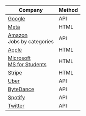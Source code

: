 |Company|Method|
|-------|------|
|[Google](https://careers.google.com/jobs/results/)|API|
|[Meta](https://www.metacareers.com/jobs)|HTML|
|[Amazon](https://www.amazon.jobs/en/job_categories/)<br>Jobs by categories|API|
|[Apple](https://jobs.apple.com/en-us/search)|HTML|
|[Microsoft](https://careers.microsoft.com/professionals/us/en/search-results)<br>[MS for Students](https://careers.microsoft.com/students/us/en/search-results)|HTML|
|[Stripe](https://stripe.com/jobs/search)|HTML|
|[Uber](https://www.uber.com/us/en/careers/list/)|API|
|[ByteDance](https://jobs.bytedance.com/en/position)|API|
|[Spotify](https://www.lifeatspotify.com/jobs)|API|
|[Twitter](https://careers.twitter.com/en/roles.html)|API|